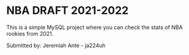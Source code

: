 # NBA DRAFT 2021-2022

This is a simple MySQL project where you can check the stats of NBA rookies from 2021.

Submitted by:
Jeremiah Ante - ja224uh
